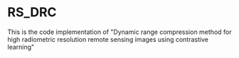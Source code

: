 # RS_DRC
This is the code implementation of "Dynamic range compression method for high radiometric resolution remote sensing images using contrastive learning"
